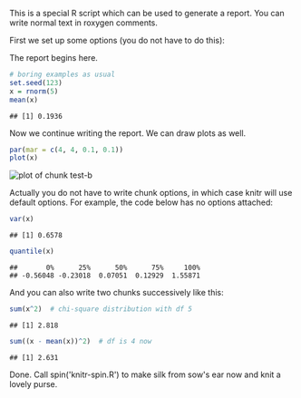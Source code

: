 This is a special R script which can be used to generate a report. You can
write normal text in roxygen comments.

First we set up some options (you do not have to do this):




The report begins here.


```r
# boring examples as usual
set.seed(123)
x = rnorm(5)
mean(x)
```

```
## [1] 0.1936
```


Now we continue writing the report. We can draw plots as well.


```r
par(mar = c(4, 4, 0.1, 0.1))
plot(x)
```

![plot of chunk test-b](figure/silk-test-b.png) 


Actually you do not have to write chunk options, in which case knitr will use
default options. For example, the code below has no options attached:


```r
var(x)
```

```
## [1] 0.6578
```

```r
quantile(x)
```

```
##       0%      25%      50%      75%     100% 
## -0.56048 -0.23018  0.07051  0.12929  1.55871 
```


And you can also write two chunks successively like this:


```r
sum(x^2)  # chi-square distribution with df 5
```

```
## [1] 2.818
```

```r
sum((x - mean(x))^2)  # df is 4 now
```

```
## [1] 2.631
```


Done. Call spin('knitr-spin.R') to make silk from sow's ear now and knit a
lovely purse.

